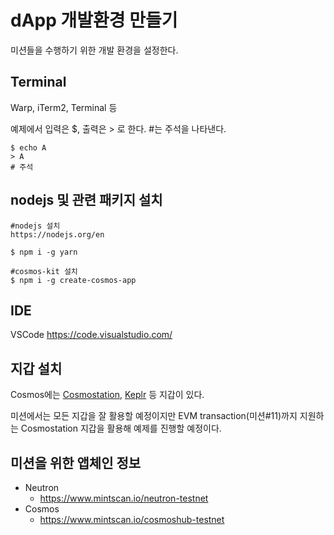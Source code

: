# dApp 개발환경 만들기

미션들을 수행하기 위한 개발 환경을 설정한다.

## Terminal

Warp, iTerm2, Terminal 등

예제에서 입력은 $, 출력은 > 로 한다. #는 주석을 나타낸다.

```
$ echo A
> A
# 주석
```

## nodejs 및 관련 패키지 설치

```
#nodejs 설치
https://nodejs.org/en

$ npm i -g yarn

#cosmos-kit 설치
$ npm i -g create-cosmos-app
```

## IDE

VSCode https://code.visualstudio.com/

## 지갑 설치

Cosmos에는 [Cosmostation](https://chromewebstore.google.com/detail/cosmostation-wallet/fpkhgmpbidmiogeglndfbkegfdlnajnf), [Keplr](https://chromewebstore.google.com/detail/keplr/dmkamcknogkgcdfhhbddcghachkejeap) 등 지갑이 있다.

미션에서는 모든 지갑을 잘 활용할 예정이지만 EVM transaction(미션#11)까지 지원하는 Cosmostation 지갑을 활용해 예제를 진행할 예정이다.

## 미션을 위한 앱체인 정보

- Neutron
  - https://www.mintscan.io/neutron-testnet
- Cosmos
  - https://www.mintscan.io/cosmoshub-testnet
